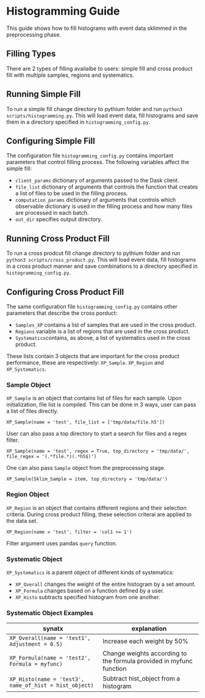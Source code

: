 # Histogramming Guide

This guide shows how to fill histograms with event data sklimmed in the preprocessing phase.

## Filling Types

 There are 2 types of filling availalbe to users: simple fill and cross product fill with multiple samples, regions and systematics.

## Running Simple Fill

To run a simple fill change directory to pythium folder and run `python3 scripts/histogramming.py`. This will load event data, fill histograms and save them in a directory specified in `histogramming_config.py`.

## Configuring Simple Fill

The configuration file `histogramming_config.py` contains important parameters that control filling process. The following variables affect the simple fill:

- `client_params` dictionary of arguments passed to the Dask client.
- `file_list` dictionary of arguments that controls the function that creates a list of files to be used in the filling process.
- `computation_params` dictionary of arguments that controls which observable dictionary is used in the filling process and how many files are processed in each batch.
- `out_dir` specifies output directory.

## Running Cross Product Fill

To run a cross prodcut fill change directory to pythium folder and run `python3 scripts/cross_product.py`. This will load event data, fill histograms in a cross product manner and save combinations to a directory specified in `histogramming_config.py`.

## Configuring Cross Product Fill

The same configuration file `histogramming_config.py` contains other parameters that describe the cross porduct:

- `Samples_XP` contains a list of samples that are used in the cross product. 
- `Regions` variable is a list of regions that are used in the cross product.
- `Systematics`contains, as above, a list of systematics used in the cross product. 

These lists contain 3 objects that are important for the cross product performance, these are respectively: `XP_Sample`. `XP_Region` and `XP_Systematics`.

### Sample Object

`XP_Sample` is an object that contains list of files for each sample. Upon initialization, file list is compiled. This can be done in 3 ways, user can pass a list of files directly.

`XP_Sample(name = 'test', file_list = ['tmp/data/file.h5'])`

User can also pass a top directory to start a search for files and a regex filter.

`XP_Sample(name = 'test', regex = True, top_directory = 'tmp/data/', file_regex = '(.*file.*)(.*h5$)')`

One can also pass `Sample` object from the preprocessing stage.

`XP_Sample(Sklim_Sample = item, top_directory = 'tmp/data/')`

### Region Object

`XP_Region` is an object that contains different regions and their selection criteria. During cross product filling, these selection criterai are applied to the data set.

`XP_Region(name = 'test', filter = 'col1 >= 1')`

Filter argument uses pandas `query` function.

### Systematic Object

`XP_Systematics` is a parent object of different kinds of systematics:

- `XP_Overall` changes the weight of the entire histogram by a set amount.
- `XP_Formula` changes based on a function defined by a user.
- `XP_Histo` subtracts specified histogram from one another.

### Systematic Object Examples

| synatx | explanation |
|--------|-------------|
| `XP_Overall(name = 'test1', Adjustment = 0.5)`| Increase each weight by 50%|
| `XP_Formula(name = 'test2', Formula = myfunc)` | Change weights according to the formula provided in myfunc function |
| `XP_Histo(name = 'test3', name_of_hist = hist_object)` | Subtract hist_object from a histogram |


